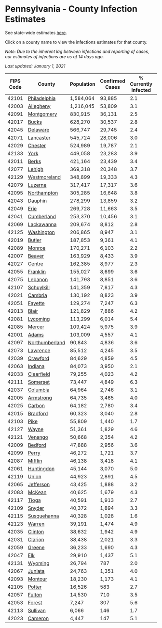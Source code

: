 # Pennsylvania - County Infection Estimates

See state-wide estimates [here](/infections/us-pa).

Click on a county name to view the infections estimates for that county.

*Note: Due to the inherent lag between infections and reporting of cases, our estimates of infections are as of 14 days ago.*

*Last updated: January 1, 2021*

|   FIPS Code |                           County |   Population |   Confirmed Cases |   % Currently Infected |   % Total Infected |
|-------------|----------------------------------|--------------|-------------------|------------------------|--------------------|
|       42101 |     [Philadelphia](philadelphia) |    1,584,064 |            93,885 |                    2.1 |               23.2 |
|       42003 |           [Allegheny](allegheny) |    1,216,045 |            53,809 |                    3.1 |               13.9 |
|       42091 |         [Montgomery](montgomery) |      830,915 |            36,131 |                    2.5 |               16.2 |
|       42017 |                   [Bucks](bucks) |      628,270 |            30,537 |                    2.8 |               17.5 |
|       42045 |             [Delaware](delaware) |      566,747 |            29,745 |                    2.4 |               19.6 |
|       42071 |           [Lancaster](lancaster) |      545,724 |            28,006 |                    3.0 |               17.4 |
|       42029 |               [Chester](chester) |      524,989 |            19,787 |                    2.1 |               12.9 |
|       42133 |                     [York](york) |      449,058 |            23,283 |                    3.9 |               16.3 |
|       42011 |                   [Berks](berks) |      421,164 |            23,439 |                    3.4 |               20.3 |
|       42077 |                 [Lehigh](lehigh) |      369,318 |            20,348 |                    3.7 |               20.8 |
|       42129 |     [Westmoreland](westmoreland) |      348,899 |            19,333 |                    4.3 |               17.1 |
|       42079 |               [Luzerne](luzerne) |      317,417 |            17,317 |                    3.6 |               20.1 |
|       42095 |       [Northampton](northampton) |      305,285 |            16,648 |                    3.8 |               20.3 |
|       42043 |               [Dauphin](dauphin) |      278,299 |            13,859 |                    3.2 |               16.4 |
|       42049 |                     [Erie](erie) |      269,728 |            11,663 |                    3.5 |               13.4 |
|       42041 |         [Cumberland](cumberland) |      253,370 |            10,456 |                    3.1 |               13.2 |
|       42069 |         [Lackawanna](lackawanna) |      209,674 |             8,812 |                    2.8 |               15.0 |
|       42125 |         [Washington](washington) |      206,865 |             8,947 |                    3.1 |               13.1 |
|       42019 |                 [Butler](butler) |      187,853 |             9,361 |                    4.1 |               15.2 |
|       42089 |                 [Monroe](monroe) |      170,271 |             6,103 |                    2.2 |               14.4 |
|       42007 |                 [Beaver](beaver) |      163,929 |             8,433 |                    3.9 |               16.8 |
|       42027 |                 [Centre](centre) |      162,385 |             8,977 |                    2.3 |               16.5 |
|       42055 |             [Franklin](franklin) |      155,027 |             8,699 |                    3.6 |               18.2 |
|       42075 |               [Lebanon](lebanon) |      141,793 |             8,851 |                    3.6 |               21.2 |
|       42107 |         [Schuylkill](schuylkill) |      141,359 |             7,817 |                    4.3 |               18.0 |
|       42021 |               [Cambria](cambria) |      130,192 |             8,823 |                    3.9 |               20.7 |
|       42051 |               [Fayette](fayette) |      129,274 |             7,247 |                    6.3 |               17.0 |
|       42013 |                   [Blair](blair) |      121,829 |             7,886 |                    4.2 |               19.7 |
|       42081 |             [Lycoming](lycoming) |      113,299 |             6,014 |                    5.4 |               16.3 |
|       42085 |                 [Mercer](mercer) |      109,424 |             5,975 |                    3.9 |               16.7 |
|       42001 |                   [Adams](adams) |      103,009 |             4,557 |                    4.1 |               13.8 |
|       42097 | [Northumberland](northumberland) |       90,843 |             4,836 |                    3.6 |               16.4 |
|       42073 |             [Lawrence](lawrence) |       85,512 |             4,245 |                    3.5 |               15.4 |
|       42039 |             [Crawford](crawford) |       84,629 |             4,859 |                    4.5 |               17.7 |
|       42063 |               [Indiana](indiana) |       84,073 |             3,950 |                    2.1 |               14.5 |
|       42033 |         [Clearfield](clearfield) |       79,255 |             4,023 |                    4.2 |               15.3 |
|       42111 |             [Somerset](somerset) |       73,447 |             4,849 |                    6.3 |               20.0 |
|       42037 |             [Columbia](columbia) |       64,964 |             2,746 |                    3.1 |               14.7 |
|       42005 |           [Armstrong](armstrong) |       64,735 |             3,465 |                    4.0 |               16.0 |
|       42025 |                 [Carbon](carbon) |       64,182 |             2,780 |                    3.4 |               14.3 |
|       42015 |             [Bradford](bradford) |       60,323 |             3,040 |                    2.8 |               15.2 |
|       42103 |                     [Pike](pike) |       55,809 |             1,440 |                    1.7 |               11.5 |
|       42127 |                   [Wayne](wayne) |       51,361 |             1,829 |                    4.6 |               11.7 |
|       42121 |               [Venango](venango) |       50,668 |             2,354 |                    4.2 |               14.2 |
|       42009 |               [Bedford](bedford) |       47,888 |             2,956 |                    3.6 |               19.0 |
|       42099 |                   [Perry](perry) |       46,272 |             1,721 |                    3.7 |               11.4 |
|       42087 |               [Mifflin](mifflin) |       46,138 |             3,418 |                    4.1 |               22.9 |
|       42061 |         [Huntingdon](huntingdon) |       45,144 |             3,070 |                    5.0 |               21.2 |
|       42119 |                   [Union](union) |       44,923 |             2,891 |                    4.5 |               19.8 |
|       42065 |           [Jefferson](jefferson) |       43,425 |             1,888 |                    3.2 |               13.3 |
|       42083 |                 [McKean](mckean) |       40,625 |             1,679 |                    4.3 |               12.5 |
|       42117 |                   [Tioga](tioga) |       40,591 |             1,913 |                    2.7 |               14.6 |
|       42109 |                 [Snyder](snyder) |       40,372 |             1,894 |                    3.3 |               14.4 |
|       42115 |       [Susquehanna](susquehanna) |       40,328 |             1,028 |                    1.6 |                8.6 |
|       42123 |                 [Warren](warren) |       39,191 |             1,474 |                    4.9 |               11.3 |
|       42035 |               [Clinton](clinton) |       38,632 |             1,942 |                    4.9 |               15.6 |
|       42031 |               [Clarion](clarion) |       38,438 |             2,021 |                    3.3 |               16.3 |
|       42059 |                 [Greene](greene) |       36,233 |             1,690 |                    4.3 |               14.2 |
|       42047 |                       [Elk](elk) |       29,910 |             1,437 |                    5.1 |               14.1 |
|       42131 |               [Wyoming](wyoming) |       26,794 |               787 |                    2.0 |                9.2 |
|       42067 |               [Juniata](juniata) |       24,763 |             1,351 |                    4.0 |               18.4 |
|       42093 |               [Montour](montour) |       18,230 |             1,173 |                    4.1 |               23.4 |
|       42105 |                 [Potter](potter) |       16,526 |               583 |                    2.7 |               10.8 |
|       42057 |                 [Fulton](fulton) |       14,530 |               710 |                    3.5 |               14.7 |
|       42053 |                 [Forest](forest) |        7,247 |               307 |                    5.6 |               13.2 |
|       42113 |             [Sullivan](sullivan) |        6,066 |               146 |                    1.7 |                7.4 |
|       42023 |               [Cameron](cameron) |        4,447 |               147 |                    5.1 |               10.1 |